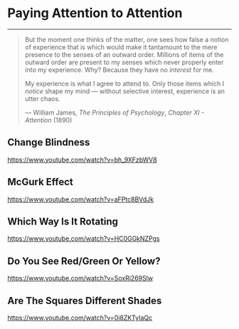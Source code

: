 # Paying Attention to Attention

----------

> But the moment one thinks of the matter, one sees how false a notion of experience that is which would make it tantamount to the mere presence to the senses of an outward order. Millions of items of the outward order are present to my senses which never properly enter into my experience. Why? Because they have no *interest* for me.
>
> My experience is what I agree to attend to. Only those items which I *notice* shape my mind — without selective interest, experience is an utter chaos.
>
> — William James, *The Principles of Psychology*, *Chapter XI - Attention* (1890)

## Change Blindness

<https://www.youtube.com/watch?v=bh_9XFzbWV8>

## McGurk Effect

<https://www.youtube.com/watch?v=aFPtc8BVdJk>

## Which Way Is It Rotating

<https://www.youtube.com/watch?v=HC0GGkNZPgs>

## Do You See Red/Green Or Yellow?

<https://www.youtube.com/watch?v=SoxRi269Slw>

## Are The Squares Different Shades

<https://www.youtube.com/watch?v=0i8ZKTyIaQc>
